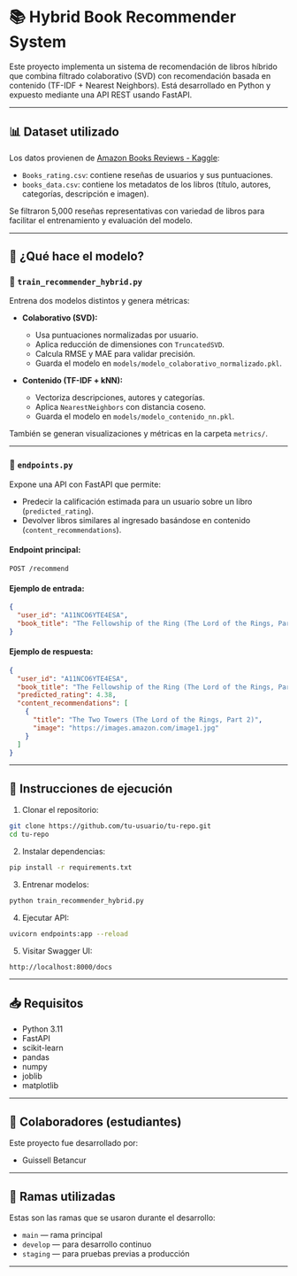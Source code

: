 # 📚 Hybrid Book Recommender System

Este proyecto implementa un sistema de recomendación de libros híbrido que combina filtrado colaborativo (SVD) con recomendación basada en contenido (TF-IDF + Nearest Neighbors). Está desarrollado en Python y expuesto mediante una API REST usando FastAPI.

---

## 📊 Dataset utilizado

Los datos provienen de [Amazon Books Reviews - Kaggle](https://www.kaggle.com/datasets/mohamedbakhet/amazon-books-reviews):
- `Books_rating.csv`: contiene reseñas de usuarios y sus puntuaciones.
- `books_data.csv`: contiene los metadatos de los libros (título, autores, categorías, descripción e imagen).

Se filtraron 5,000 reseñas representativas con variedad de libros para facilitar el entrenamiento y evaluación del modelo.

---

## 🧠 ¿Qué hace el modelo?

### 🔹 `train_recommender_hybrid.py`

Entrena dos modelos distintos y genera métricas:

- **Colaborativo (SVD):**
  - Usa puntuaciones normalizadas por usuario.
  - Aplica reducción de dimensiones con `TruncatedSVD`.
  - Calcula RMSE y MAE para validar precisión.
  - Guarda el modelo en `models/modelo_colaborativo_normalizado.pkl`.

- **Contenido (TF-IDF + kNN):**
  - Vectoriza descripciones, autores y categorías.
  - Aplica `NearestNeighbors` con distancia coseno.
  - Guarda el modelo en `models/modelo_contenido_nn.pkl`.

También se generan visualizaciones y métricas en la carpeta `metrics/`.

---

### 🔹 `endpoints.py`

Expone una API con FastAPI que permite:

- Predecir la calificación estimada para un usuario sobre un libro (`predicted_rating`).
- Devolver libros similares al ingresado basándose en contenido (`content_recommendations`).

#### Endpoint principal:
```
POST /recommend
```

#### Ejemplo de entrada:
```json
{
  "user_id": "A11NCO6YTE4ESA",
  "book_title": "The Fellowship of the Ring (The Lord of the Rings, Part 1)"
}
```

#### Ejemplo de respuesta:
```json
{
  "user_id": "A11NCO6YTE4ESA",
  "book_title": "The Fellowship of the Ring (The Lord of the Rings, Part 1)",
  "predicted_rating": 4.38,
  "content_recommendations": [
    {
      "title": "The Two Towers (The Lord of the Rings, Part 2)",
      "image": "https://images.amazon.com/image1.jpg"
    }
  ]
}
```

---

## 🚀 Instrucciones de ejecución

1. Clonar el repositorio:

```bash
git clone https://github.com/tu-usuario/tu-repo.git
cd tu-repo
```

2. Instalar dependencias:

```bash
pip install -r requirements.txt
```

3. Entrenar modelos:

```bash
python train_recommender_hybrid.py
```

4. Ejecutar API:

```bash
uvicorn endpoints:app --reload
```

5. Visitar Swagger UI:

```
http://localhost:8000/docs
```

---

## 📥 Requisitos

- Python 3.11
- FastAPI
- scikit-learn
- pandas
- numpy
- joblib
- matplotlib

---

## 👥 Colaboradores (estudiantes)

Este proyecto fue desarrollado por:

- Guissell Betancur

---

## 🌿 Ramas utilizadas

Estas son las ramas que se usaron durante el desarrollo:

- `main` — rama principal
- `develop` — para desarrollo continuo
- `staging` — para pruebas previas a producción

---